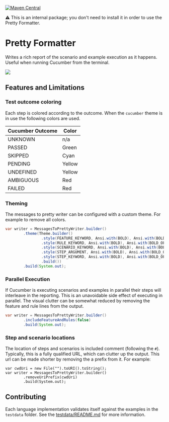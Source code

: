 [![Maven Central](https://img.shields.io/maven-central/v/io.cucumber/pretty-formatters.svg?label=Maven%20Central)](https://search.maven.org/search?q=g:io.cucumber%20AND%20a:pretty-formatters)

⚠️ This is an internal package; you don't need to install it in order to use the Pretty Formatter.

Pretty Formatter
================

Writes a rich report of the scenario and example execution as it happens. Useful when running Cucumber from the terminal.

![](./example.png)

## Features and Limitations

### Test outcome coloring

Each step is colored according to the outcome. When the `cucumber` theme is in
use the following colors are used.

| Cucumber Outcome | Color  |
|------------------|--------|
| UNKNOWN          | n/a    |
| PASSED           | Green  |
| SKIPPED          | Cyan   |
| PENDING          | Yellow |
| UNDEFINED        | Yellow |
| AMBIGUOUS        | Red    |
| FAILED           | Red    |

### Theming

The messages to pretty writer can be configured with a custom theme. For example to remove all colors.

```java
var writer = MessagesToPrettyWriter.builder()
        .theme(Theme.builder()
                .style(FEATURE_KEYWORD, Ansi.with(BOLD), Ansi.with(BOLD_OFF))
                .style(RULE_KEYWORD, Ansi.with(BOLD), Ansi.with(BOLD_OFF))
                .style(SCENARIO_KEYWORD, Ansi.with(BOLD), Ansi.with(BOLD_OFF))
                .style(STEP_ARGUMENT, Ansi.with(BOLD), Ansi.with(BOLD_OFF))
                .style(STEP_KEYWORD, Ansi.with(BOLD), Ansi.with(BOLD_OFF))
                .build())
        .build(System.out);
```

### Parallel Execution

If Cucumber is executing scenarios and examples in parallel their steps will
interleave in the reporting. This is an unavoidable side effect of executing in
parallel. The visual clutter can be somewhat reduced by removing the feature and
rule lines from the output.

```java
var writer = MessagesToPrettyWriter.builder()
        .includeFeatureAndRules(false)
        .build(System.out);
```

### Step and scenario locations

The location of steps and scenarios is included comment (following the `#`).
Typically, this is a fully qualified URL, which can clutter up the  output. This
url can be made shorter by removing the a prefix from it. For example:

```
var cwdUri = new File("").toURI().toString();        
var writer = MessagesToPrettyWriter.builder()
        .removeUriPrefix(cwdUri)
        .build(System.out);
```

## Contributing

Each language implementation validates itself against the examples in the
`testdata` folder. See the [testdata/README.md](testdata/README.md) for more
information.
